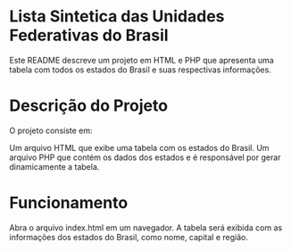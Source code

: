 # Lista Sintetica das Unidades Federativas do Brasil
Este README descreve um projeto em HTML e PHP que apresenta uma tabela com todos os estados do Brasil e suas respectivas informações.

# Descrição do Projeto
O projeto consiste em:

Um arquivo HTML que exibe uma tabela com os estados do Brasil.
Um arquivo PHP que contém os dados dos estados e é responsável por gerar dinamicamente a tabela.

# Funcionamento
Abra o arquivo index.html em um navegador.
A tabela será exibida com as informações dos estados do Brasil, como nome, capital e região.
